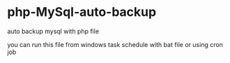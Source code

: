 # php-MySql-auto-backup
auto backup mysql with php file

you can run this file from windows task schedule with bat file or using cron job

